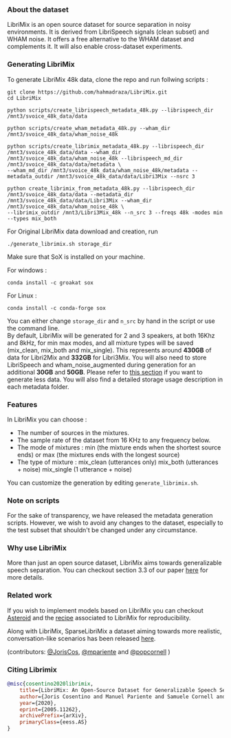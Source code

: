 ### About the dataset
LibriMix is an open source dataset for source separation in noisy 
environments. It is derived from LibriSpeech signals (clean subset) 
and WHAM noise. It offers a free alternative to the WHAM dataset 
and complements it. It will also enable cross-dataset experiments.

### Generating LibriMix
To generate LibriMix 48k data, clone the repo and run follwing scripts : 

```
git clone https://github.com/hahmadraza/LibriMix.git
cd LibriMix 

python scripts/create_librispeech_metadata_48k.py --librispeech_dir /mnt3/svoice_48k_data/data

python scripts/create_wham_metadata_48k.py --wham_dir /mnt3/svoice_48k_data/wham_noise_48k

python scripts/create_librimix_metadata_48k.py --librispeech_dir /mnt3/svoice_48k_data/data --wham_dir /mnt3/svoice_48k_data/wham_noise_48k --librispeech_md_dir /mnt3/svoice_48k_data/data/metadata \
--wham_md_dir /mnt3/svoice_48k_data/wham_noise_48k/metadata --metadata_outdir /mnt3/svoice_48k_data/data/Libri3Mix --nsrc 3

python create_librimix_from_metadata_48k.py --librispeech_dir /mnt3/svoice_48k_data/data --metadata_dir /mnt3/svoice_48k_data/data/Libri3Mix --wham_dir /mnt3/svoice_48k_data/wham_noise_48k \
--librimix_outdir /mnt3/Libri3Mix_48k --n_src 3 --freqs 48k -modes min --types mix_both
```

For Original LibriMix data download and creation, run
```
./generate_librimix.sh storage_dir
```

Make sure that SoX is installed on your machine.

For windows :
```
conda install -c groakat sox
```

For Linux :
```
conda install -c conda-forge sox
```

You can either change `storage_dir` and `n_src` by hand in 
the script or use the command line.  
By default, LibriMix will be generated for 2 and 3 speakers,
at both 16Khz and 8kHz, 
for min max modes, and all mixture types will be saved (mix_clean, 
mix_both and mix_single). This represents around **430GB** 
of data for Libri2Mix and **332GB** for Libri3Mix. 
You will also need to store LibriSpeech and wham_noise_augmented during
generation for an additional **30GB** and **50GB**.
Please refer to 
[this section](#Features) if you want to generate less data.
You will also find a detailed storage usage description in each metadata folder.


### Features
In LibriMix you can choose :
* The number of sources in the mixtures.
* The sample rate  of the dataset from 16 KHz to any frequency below. 
* The mode of mixtures : min (the mixture ends when the shortest source
 ends) or max (the mixtures ends with the longest source)
 * The type of mixture : mix_clean (utterances only) mix_both (utterances + noise) mix_single (1 utterance + noise)

You can customize the generation by editing ``` generate_librimix.sh ```.
 
### Note on scripts
For the sake of transparency, we have released the metadata generation 
scripts. However, we wish to avoid any changes to the dataset, 
especially to the test subset that shouldn't be changed under any 
circumstance.

### Why use LibriMix
More than just an open source dataset, LibriMix aims towards generalizable speech separation.
You can checkout section 3.3 of our paper [here](https://arxiv.org/pdf/2005.11262.pdf) for more details.

### Related work
If you wish to implement models based on LibriMix you can checkout 
[Asteroid](https://github.com/mpariente/asteroid) and the 
[recipe](https://github.com/mpariente/asteroid/tree/master/egs/librimix/ConvTasNet)
associated to LibriMix for reproducibility.

Along with LibriMix, SparseLibriMix a dataset aiming towards more realistic, conversation-like scenarios
has been released [here](https://github.com/popcornell/SparseLibriMix).

(contributors: [@JorisCos](https://github.com/JorisCos), [@mpariente](https://github.com/mpariente) and [@popcornell](https://github.com/popcornell) )

### Citing Librimix 

```BibTex
@misc{cosentino2020librimix,
    title={LibriMix: An Open-Source Dataset for Generalizable Speech Separation},
    author={Joris Cosentino and Manuel Pariente and Samuele Cornell and Antoine Deleforge and Emmanuel Vincent},
    year={2020},
    eprint={2005.11262},
    archivePrefix={arXiv},
    primaryClass={eess.AS}
}
```
